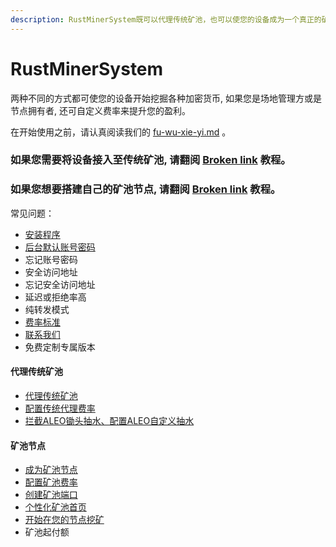 ```yaml
---
description: RustMinerSystem既可以代理传统矿池，也可以使您的设备成为一个真正的矿池节点, 具体取决于您的需求。
---
```


# RustMinerSystem

两种不同的方式都可使您的设备开始挖掘各种加密货币,  如果您是场地管理方或是节点拥有者, 还可自定义费率来提升您的盈利。

在开始使用之前，请认真阅读我们的 [fu-wu-xie-yi.md](fu-wu-xie-yi.md "mention") 。

### 如果您需要将设备接入至传统矿池, 请翻阅 [Broken link](broken-reference "mention") 教程。

### 如果您想要搭建自己的矿池节点,  请翻阅 [Broken link](broken-reference "mention") 教程。



常见问题：

* [安装程序](rustminersystem/an-zhuang-cheng-xu.md)
* [后台默认账号密码](rustminersystem/mo-ren-zhang-hao-mi-ma.md)
* 忘记账号密码
* 安全访问地址
* 忘记安全访问地址
* 延迟或拒绝率高
* 纯转发模式
* [费率标准](rustminersystem/feilbiao-zhun.md)
* [联系我们](lian-xi-wo-men.md)
* 免费定制专属版本

#### 代理传统矿池

* [代理传统矿池](broken-reference)
* [配置传统代理费率](chuan-tong-kuang-chi-dai-li/pei-zhi-chuan-tong-dai-li-fei-l.md)
* [拦截ALEO锄头抽水、配置ALEO自定义抽水](chuan-tong-kuang-chi-dai-li/lan-jie-aleo-chu-tou-chou-shui-pei-zhi-aleo-zi-ding-yi-chou-shui-yi-shi-xiao.md)

#### 矿池节点

* [成为矿池节点](broken-reference)
* [配置矿池费率](zi-jian-kuang-chi-jie-dian/pei-zhi-kuang-chi-fei-l.md)
* [创建矿池端口](zi-jian-kuang-chi-jie-dian/chuang-jian-kuang-chi-duan-kou.md)
* [个性化矿池首页](zi-jian-kuang-chi-jie-dian/ge-xing-hua-kuang-chi-shou-ye.md)
* [开始在您的节点挖矿](zi-jian-kuang-chi-jie-dian/kai-shi-zai-nin-de-jie-dian-wa-kuang.md)
* 矿池起付额

